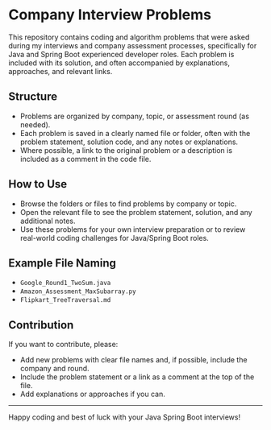# Company Interview Problems

This repository contains coding and algorithm problems that were asked during my interviews and company assessment processes, specifically for Java and Spring Boot experienced developer roles. Each problem is included with its solution, and often accompanied by explanations, approaches, and relevant links.

## Structure
- Problems are organized by company, topic, or assessment round (as needed).
- Each problem is saved in a clearly named file or folder, often with the problem statement, solution code, and any notes or explanations.
- Where possible, a link to the original problem or a description is included as a comment in the code file.

## How to Use
- Browse the folders or files to find problems by company or topic.
- Open the relevant file to see the problem statement, solution, and any additional notes.
- Use these problems for your own interview preparation or to review real-world coding challenges for Java/Spring Boot roles.

## Example File Naming
- `Google_Round1_TwoSum.java`
- `Amazon_Assessment_MaxSubarray.py`
- `Flipkart_TreeTraversal.md`

## Contribution
If you want to contribute, please:
- Add new problems with clear file names and, if possible, include the company and round.
- Include the problem statement or a link as a comment at the top of the file.
- Add explanations or approaches if you can.

---

Happy coding and best of luck with your Java Spring Boot interviews!